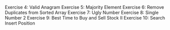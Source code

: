 Exercise 4: Valid Anagram
Exercise 5: Majority Element
Exercise 6: Remove Duplicates from Sorted Array
Exercise 7: Ugly Number
Exercise 8: Single Number 2
Exercise 9: Best Time to Buy and Sell Stock II
Exercise 10: Search Insert Position